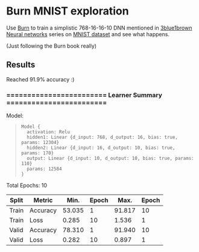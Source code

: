 # Burn MNIST exploration
Use [Burn](https://burn.dev/) to train a simplistic 768-16-16-10 DNN
mentioned in [3blue1brown](https://www.youtube.com/@3blue1brown)
[Neural networks](https://www.youtube.com/playlist?list=PLZHQObOWTQDNU6R1_67000Dx_ZCJB-3pi) series
on [MNIST dataset](https://yann.lecun.com/exdb/mnist/index.html) and see what happens.

(Just following the Burn book really)

## Results
Reached 91.9% accuracy :)

### ======================== Learner Summary ========================

Model:
>  ```
>  Model {
>    activation: Relu
>    hidden1: Linear {d_input: 768, d_output: 16, bias: true, params: 12304}
>    hidden2: Linear {d_input: 16, d_output: 10, bias: true, params: 170}
>    output: Linear {d_input: 10, d_output: 10, bias: true, params: 110}
>    params: 12584
>  }
>  ```
Total Epochs: 10


| Split | Metric   | Min.     | Epoch    | Max.     | Epoch    |
|-------|----------|----------|----------|----------|----------|
| Train | Accuracy | 53.035   | 1        | 91.817   | 10       |
| Train | Loss     | 0.285    | 10       | 1.536    | 1        |
| Valid | Accuracy | 78.310   | 1        | 91.940   | 10       |
| Valid | Loss     | 0.282    | 10       | 0.897    | 1        |
